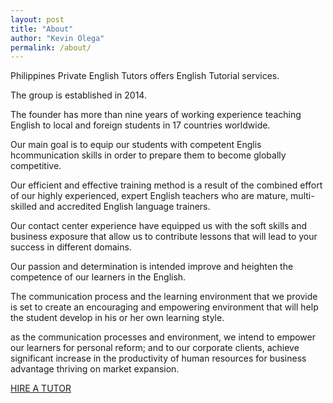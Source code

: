 ```yaml
---
layout: post
title: "About"
author: "Kevin Olega"
permalink: /about/
---
```


Philippines Private English Tutors offers English Tutorial services.

The group is established in 2014.

The founder has more than nine years of working experience teaching English to local and foreign students in 17 countries worldwide.

Our main goal is to equip our students with competent Englis hcommunication skills in order to prepare them to become globally competitive.


Our efficient and effective training method is a result of the combined effort of our highly experienced, expert English teachers who are mature, multi-skilled and accredited English language trainers.

Our contact center experience have equipped us with the soft skills and business exposure that allow us to contribute lessons that will lead to your success in different domains.

Our passion and determination is intended improve and heighten the competence of our learners in the English.

The communication process and the learning environment that we provide is set to create an encouraging and empowering environment that will help the student develop in his or her own learning style.


as the communication processes and environment, we intend to empower our learners for personal reform; and to our corporate clients, achieve significant increase in the productivity of human resources for business advantage thriving on market expansion.

<a href="{{ '/contact' | prepend: site.baseurl }}" class="button">HIRE A TUTOR</a>